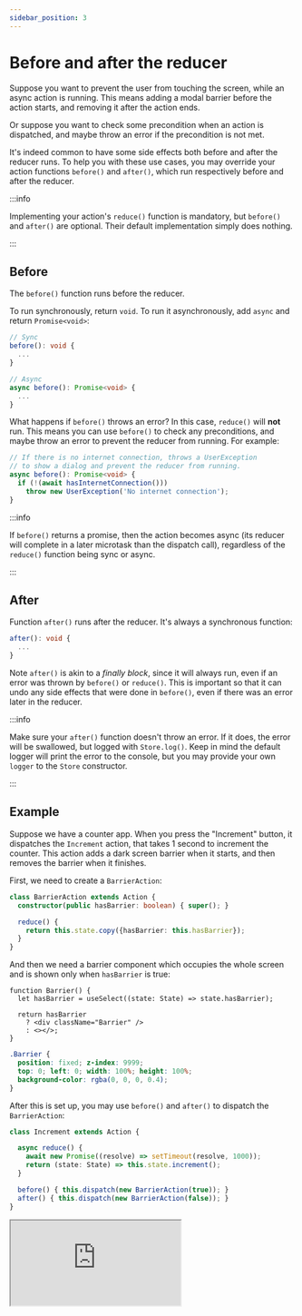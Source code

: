 ```yaml
---
sidebar_position: 3
---
```


# Before and after the reducer

Suppose you want to prevent the user from touching the screen, while an async action is running.
This means adding a modal barrier before the action starts, and removing it after the action ends.

Or suppose you want to check some precondition when an action is dispatched,
and maybe throw an error if the precondition is not met.

It's indeed common to have some side effects both before and after the reducer runs.
To help you with these use cases, you may override your action functions `before()`
and `after()`, which run respectively before and after the reducer.

:::info

Implementing your action's `reduce()` function is mandatory,
but `before()` and `after()` are optional.
Their default implementation simply does nothing.

:::

## Before

The `before()` function runs before the reducer.

To run synchronously, return `void`.
To run it asynchronously, add `async` and return `Promise<void>`:

```ts
// Sync
before(): void {
  ...
}

// Async
async before(): Promise<void> {
  ...
}
```

What happens if `before()` throws an error? In this case, `reduce()` will **not** run.
This means you can use `before()` to check any preconditions,
and maybe throw an error to prevent the reducer from running. For example:

```ts
// If there is no internet connection, throws a UserException 
// to show a dialog and prevent the reducer from running.
async before(): Promise<void> {
  if (!(await hasInternetConnection())) 
    throw new UserException('No internet connection');
}
```

:::info

If `before()` returns a promise, then the action becomes async
(its reducer will complete in a later microtask than the dispatch call),
regardless of the `reduce()` function being sync or async.

:::

## After

Function `after()` runs after the reducer. It's always a synchronous function:

```ts
after(): void {
  ...
}
```

Note `after()` is akin to a _finally block_,
since it will always run, even if an error was thrown by `before()` or `reduce()`.
This is important so that it can undo any side effects that were done in `before()`,
even if there was an error later in the reducer.

:::info

Make sure your `after()` function doesn't throw an error.
If it does, the error will be swallowed, but logged with `Store.log()`.
Keep in mind the default logger will print the error to the console,
but you may provide your own `logger` to the `Store` constructor.

:::

## Example

Suppose we have a counter app. When you press the "Increment" button,
it dispatches the `Increment` action, that takes 1 second to increment the counter.
This action adds a dark screen barrier when it starts,
and then removes the barrier when it finishes.

First, we need to create a `BarrierAction`:

```ts
class BarrierAction extends Action {
  constructor(public hasBarrier: boolean) { super(); }

  reduce() {
    return this.state.copy({hasBarrier: this.hasBarrier});
  }
}
```

And then we need a barrier component which occupies the whole screen
and is shown only when `hasBarrier` is true:

```tsx
function Barrier() {
  let hasBarrier = useSelect((state: State) => state.hasBarrier);
  
  return hasBarrier 
    ? <div className="Barrier" /> 
    : <></>;
}
```

```css title="CSS"
.Barrier {
  position: fixed; z-index: 9999;
  top: 0; left: 0; width: 100%; height: 100%;
  background-color: rgba(0, 0, 0, 0.4);  
}
```

After this is set up, you may use `before()` and `after()` to dispatch the `BarrierAction`:

```ts
class Increment extends Action {

  async reduce() {
    await new Promise((resolve) => setTimeout(resolve, 1000));
    return (state: State) => this.state.increment();
  }

  before() { this.dispatch(new BarrierAction(true)); }
  after() { this.dispatch(new BarrierAction(false)); }
}
```

<iframe
src="https://codesandbox.io/embed/255qf8?view=split&module=%2Fsrc%2FApp.tsx&hidenavigation=1&fontsize=12.5&editorsize=70&previewwindow=browser"
style={{ width:'100%', height: '650px', border:'5px solid #58B87A', borderRadius: '4px' }}
title="counter-async-redux-example"
sandbox="allow-forms allow-modals allow-popups allow-presentation allow-same-origin allow-scripts"
/>

## Creating a base action

You may also modify your [base action](./base-action-with-common-logic) to make it easier
to add this behavior to multiple actions:

```ts
import { ReduxAction } from 'kiss-state-react';
import { State } from 'State';

export abstract class Action extends ReduxAction<State> {
  barrier = false;  
  before() { if (this.barrier) this.dispatch(new BarrierAction(true)); }
  after() { if (this.barrier) this.dispatch(new BarrierAction(false)); }  
}
```

Now you can add `barrier = true;` in all your desired actions,
to provide `before()` and `after()` by default:

```ts
class Increment extends Action {

  barrier = true;
  
  async reduce() {
    await new Promise((resolve) => setTimeout(resolve, 1000));
    return (state: State) => this.state.increment();
  }
}
```

This is the code using the modified `BaseAction` and `Increment` actions:

<iframe
src="https://codesandbox.io/embed/vhy8t9?view=split&module=%2Fsrc%2FApp.tsx&hidenavigation=1&fontsize=12.5&editorsize=70&previewwindow=browser"
style={{ width:'100%', height: '450px', border:'5px solid #58B87A', borderRadius: '4px' }}
title="counter-async-redux-example"
sandbox="allow-forms allow-modals allow-popups allow-presentation allow-same-origin allow-scripts"
/>

